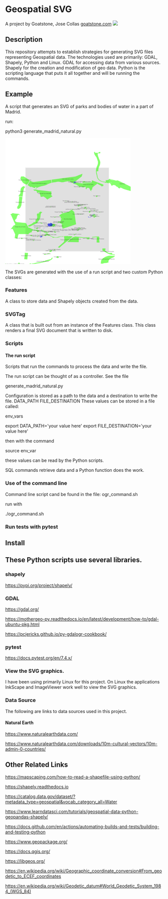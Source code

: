 # Geospatial SVG

A project by Goatstone, Jose Collas
[goatstone.com](https://goatstone.com)
<img src="https://goatstone.com/images/goat-head-5-25-2022.svg" width="100">

## Description

This repository attempts to establish strategies for generating SVG files representing Geospatial data.
The technologies used are primarily: GDAL, Shapely, Python and Linux. 
GDAL for accessing data from various sources. Shapely for the creation and modification of geo data.
Python is the scripting language that puts it all together and will be running the commands.

## Example

A script that generates an SVG of parks and bodies of water in a part of Madrid.

run:

  python3 generate_madrid_natural.py


<img src="svg_archive/madrid_parks_11_15.svg" width="400" />


The SVGs are generated with the use of a run script and two custom Python classes:

### Features
A class to store data and Shapely objects created from the data.

### SVGTag
A class that is built out from an instance of the Features class. This class renders a final SVG document that is written to disk.

### Scripts

#### The run script

Scripts that run the commands to process the data and write the file. 

The run script can be thought of as a controller. See the file

  generate_madrid_natural.py


Configuration is stored as a path to the data and a destination to write the file.
  DATA_PATH FILE_DESTINATION
  These values can be stored in a file called:

  env_vars

  export DATA_PATH='your value here'
  export FILE_DESTINATION='your value here'

  then with the command 
  
   source env_var

  these values can be read by the Python scripts.

SQL commands retrieve data and a Python function does the work.

### Use of the command line

Command line script cand be found in the file:  ogr_command.sh

run with

 ./ogr_command.sh


### Run tests with pytest

## Install

## These Python scripts use several libraries.

### shapely 

https://pypi.org/project/shapely/

###  GDAL

https://gdal.org/

https://mothergeo-py.readthedocs.io/en/latest/development/how-to/gdal-ubuntu-pkg.html

https://pcjericks.github.io/py-gdalogr-cookbook/

### pytest

https://docs.pytest.org/en/7.4.x/


### View the SVG graphics.

I have been using primarily Linux for this project. 
On Linux the applications InkScape and ImageViewer work well to view the SVG graphics.

### Data Source

The following are links to data sources used in this project.

#### Natural Earth

https://www.naturalearthdata.com/

https://www.naturalearthdata.com/downloads/10m-cultural-vectors/10m-admin-0-countries/


## Other Related Links

https://mapscaping.com/how-to-read-a-shapefile-using-python/

https://shapely.readthedocs.io

https://catalog.data.gov/dataset/?metadata_type=geospatial&vocab_category_all=Water

https://www.learndatasci.com/tutorials/geospatial-data-python-geopandas-shapely/

https://docs.github.com/en/actions/automating-builds-and-tests/building-and-testing-python

https://www.geopackage.org/

https://docs.qgis.org/

https://libgeos.org/

https://en.wikipedia.org/wiki/Geographic_coordinate_conversion#From_geodetic_to_ECEF_coordinates

https://en.wikipedia.org/wiki/Geodetic_datum#World_Geodetic_System_1984_(WGS_84)